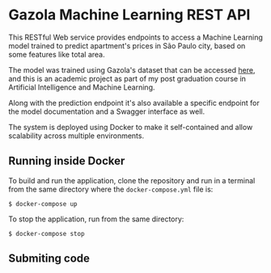# Gazola Machine Learning REST API
This RESTful Web service provides endpoints to access a Machine Learning model
trained to predict apartment's prices in São Paulo city, based on some features
like total area.

The model was trained using Gazola's dataset that can be accessed [here](),
and this is an academic project as part of my post graduation course in
Artificial Intelligence and Machine Learning.

Along with the prediction endpoint it's also available a specific endpoint for
the model documentation and a Swagger interface as well.

The system is deployed using Docker to make it self-contained and allow
scalability across multiple environments.

## Running inside Docker
To build and run the application, clone the repository and run in a terminal
from the same directory where the ```docker-compose.yml``` file is:

```shell
$ docker-compose up
```
To stop the application, run from the same directory:

```
$ docker-compose stop
```

## Submiting code
